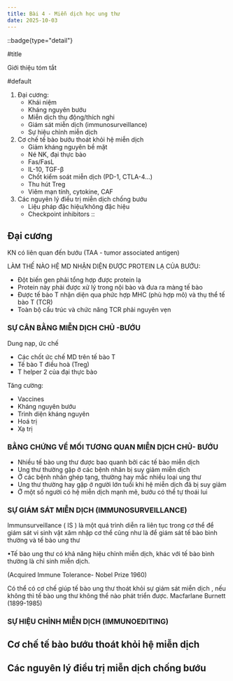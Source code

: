 ```yaml
---
title: Bài 4 - Miễn dịch học ung thư
date: 2025-10-03
---
```


<!-- markdownlint-disable MD018 -->

::badge{type="detail"}

#title

Giới thiệu tóm tắt

#default

1. Đại cương:
    - Khái niệm
    - Kháng nguyên bướu
    - Miễn dịch thụ động/thích nghi
    - Giám sát miễn dịch (immunosurveillance)
    - Sự hiệu chỉnh miễn dịch
2. Cơ chế tế bào bướu thoát khỏi hệ miễn dịch
    - Giảm kháng nguyên bề mặt
    - Né NK, đại thực bào
    - Fas/FasL
    - IL-10, TGF-β
    - Chốt kiểm soát miễn dịch (PD-1, CTLA-4…)
    - Thu hút Treg
    - Viêm mạn tính, cytokine, CAF
3. Các nguyên lý điều trị miễn dịch chống bướu
    - Liệu pháp đặc hiệu/không đặc hiệu
    - Checkpoint inhibitors
::

## Đại cương

KN có liên quan đến bướu (TAA - tumor associated antigen)

LÀM THẾ NÀO HỆ MD NHẬN DIỆN ĐƯỢC PROTEIN LẠ CỦA BƯỚU:

- Đột biến gen phải tổng hợp được protein lạ
- Protein này phải được xử lý trong nội bào và đưa ra màng tế bào
- Được tế bào T nhận diện qua phức hợp MHC (phù hợp mô) và thụ thể tế bào T (TCR)
- Toàn bộ cấu trúc và chức năng TCR phải nguyên vẹn

### SỰ CÂN BẰNG MIỄN DỊCH CHỦ -BƯỚU

Dung nạp, ức chế

- Các chốt ức chế MD trên tế bào T
- Tế bào T điều hoà (Treg)
- T helper 2 của đại thực bào

Tăng cường:

- Vaccines
- Kháng nguyên bướu
- Trình diện kháng nguyên
- Hoá trị
- Xạ trị

### BẰNG CHỨNG VỀ MỐI TƯƠNG QUAN MIỄN DỊCH CHỦ- BƯỚU

- Nhiều tế bào ung thư được bao quanh bởi các tế bào miễn dịch
- Ung thư thường gặp ở các bệnh nhân bị suy giảm miễn dịch
- Ở các bệnh nhân ghép tạng, thường hay mắc nhiều loại ung
thư
- Ung thư thường hay gặp ở người lớn tuổi khi hệ miễn dịch đã
bị suy giảm
- Ở một số người có hệ miễn dịch mạnh mẽ, bướu có thể tự thoái lui

### SỰ GIÁM SÁT MIỄN DỊCH (IMMUNOSURVEILLANCE)

Immunsurveillance ( IS ) là một quá trình diễn ra liên tục
trong cơ thể để giám sát vi sinh vật xâm nhập cơ thể cũng
như là để giám sát tế bào bình thường và tế bào ung thư

•Tế bào ung thư có khả năng hiệu chỉnh miễn dịch, khác với tế
bào bình thường là chỉ sinh miễn dịch.

(Acquired Immune Tolerance- Nobel Prize 1960)

Có thể có cơ chế giúp tế bào ung thư thoát khỏi sự giám sát miễn dịch , nếu
không thì tế bào ung thư không thể nào phát triển được.
Macfarlane Burnett (1899-1985)

### SỰ HIỆU CHỈNH MIỄN DỊCH (IMMUNOEDITING)

## Cơ chế tế bào bướu thoát khỏi hệ miễn dịch

## Các nguyên lý điều trị miễn dịch chống bướu
